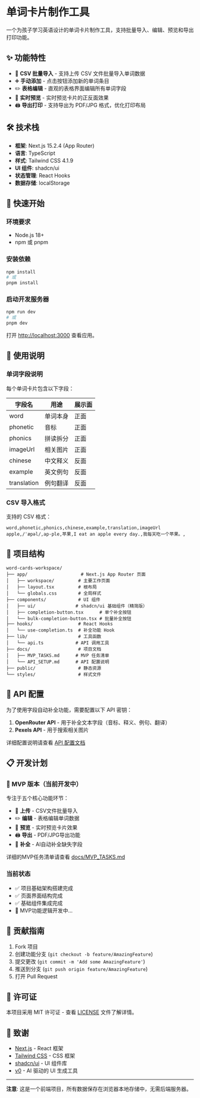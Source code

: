 # 单词卡片制作工具

一个为孩子学习英语设计的单词卡片制作工具，支持批量导入、编辑、预览和导出打印功能。

## ✨ 功能特性

- 📁 **CSV 批量导入** - 支持上传 CSV 文件批量导入单词数据
- ➕ **手动添加** - 点击按钮添加新的单词条目
- ✏️ **表格编辑** - 直观的表格界面编辑所有单词字段
- 👀 **实时预览** - 实时预览卡片的正反面效果
- 🖨️ **导出打印** - 支持导出为 PDF/JPG 格式，优化打印布局

## 🛠️ 技术栈

- **框架**: Next.js 15.2.4 (App Router)
- **语言**: TypeScript
- **样式**: Tailwind CSS 4.1.9
- **UI 组件**: shadcn/ui
- **状态管理**: React Hooks
- **数据存储**: localStorage

## 🚀 快速开始

### 环境要求

- Node.js 18+ 
- npm 或 pnpm

### 安装依赖

```bash
npm install
# 或
pnpm install
```

### 启动开发服务器

```bash
npm run dev
# 或
pnpm dev
```

打开 [http://localhost:3000](http://localhost:3000) 查看应用。

## 📖 使用说明

### 单词字段说明

每个单词卡片包含以下字段：

| 字段名 | 用途 | 展示面 |
|--------|------|--------|
| word | 单词本身 | 正面 |
| phonetic | 音标 | 正面 |
| phonics | 拼读拆分 | 正面 |
| imageUrl | 相关图片 | 正面 |
| chinese | 中文释义 | 反面 |
| example | 英文例句 | 反面 |
| translation | 例句翻译 | 反面 |

### CSV 导入格式

支持的 CSV 格式：
```csv
word,phonetic,phonics,chinese,example,translation,imageUrl
apple,/ˈæpəl/,ap-ple,苹果,I eat an apple every day.,我每天吃一个苹果。,
```

## 📁 项目结构

```
word-cards-workspace/
├── app/                    # Next.js App Router 页面
│   ├── workspace/         # 主要工作页面
│   ├── layout.tsx         # 根布局
│   └── globals.css        # 全局样式
├── components/            # UI 组件
│   ├── ui/               # shadcn/ui 基础组件（精简版）
│   ├── completion-button.tsx      # 单个补全按钮
│   └── bulk-completion-button.tsx # 批量补全按钮
├── hooks/                 # React Hooks
│   └── use-completion.ts  # 补全功能 Hook
├── lib/                   # 工具函数
│   └── api.ts            # API 调用工具
├── docs/                  # 项目文档
│   ├── MVP_TASKS.md      # MVP 任务清单
│   └── API_SETUP.md      # API 配置说明
├── public/                # 静态资源
└── styles/                # 样式文件
```

## 🔑 API 配置

为了使用字段自动补全功能，需要配置以下 API 密钥：

1. **OpenRouter API** - 用于补全文本字段（音标、释义、例句、翻译）
2. **Pexels API** - 用于搜索相关图片

详细配置说明请查看 [API 配置文档](./docs/API_SETUP.md)

## 📋 开发计划

### 🎯 MVP 版本（当前开发中）

专注于五个核心功能环节：
- 📁 **上传** - CSV文件批量导入
- ✏️ **编辑** - 表格编辑单词数据  
- 👀 **预览** - 实时预览卡片效果
- 🖨️ **导出** - PDF/JPG导出功能
- 🤖 **补全** - AI自动补全缺失字段

详细的MVP任务清单请查看 [docs/MVP_TASKS.md](./docs/MVP_TASKS.md)



### 当前状态

- ✅ 项目基础架构搭建完成
- ✅ 页面界面结构完成
- ✅ 基础组件集成完成
- 🔄 MVP功能逻辑开发中...

## 🤝 贡献指南

1. Fork 项目
2. 创建功能分支 (`git checkout -b feature/AmazingFeature`)
3. 提交更改 (`git commit -m 'Add some AmazingFeature'`)
4. 推送到分支 (`git push origin feature/AmazingFeature`)
5. 打开 Pull Request

## 📝 许可证

本项目采用 MIT 许可证 - 查看 [LICENSE](LICENSE) 文件了解详情。

## 🙏 致谢

- [Next.js](https://nextjs.org/) - React 框架
- [Tailwind CSS](https://tailwindcss.com/) - CSS 框架
- [shadcn/ui](https://ui.shadcn.com/) - UI 组件库
- [v0](https://v0.dev/) - AI 驱动的 UI 生成工具

---

**注意**: 这是一个前端项目，所有数据保存在浏览器本地存储中，无需后端服务器。 